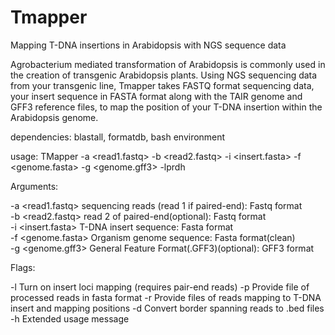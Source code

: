 # Tmapper
Mapping T-DNA insertions in Arabidopsis with NGS sequence data 


Agrobacterium mediated transformation of Arabidopsis is commonly used in the creation of transgenic Arabidopsis plants. Using NGS sequencing data from your transgenic line, Tmapper takes FASTQ format sequencing data, your insert sequence in FASTA format along with the TAIR genome and GFF3 reference files, to map the position of your T-DNA insertion within the Arabidopsis genome.

dependencies:  blastall, formatdb, bash environment

usage: TMapper -a <read1.fastq> -b <read2.fastq> -i <insert.fasta> -f <genome.fasta> -g <genome.gff3> -lprdh

Arguments:

-a	<read1.fastq> 		sequencing reads (read 1 if paired-end):	Fastq format <br>
-b	<read2.fastq> 		read 2 of paired-end(optional):			Fastq format <br>
-i	<insert.fasta> 		T-DNA insert sequence:				Fasta format <br>
-f	<genome.fasta>  	Organism genome sequence:			Fasta format(clean) <br>
-g	<genome.gff3> 		General Feature Format(.GFF3)(optional):	GFF3 format <br>




Flags:

-l 		Turn on insert loci mapping (requires pair-end reads)
-p		Provide file of processed reads in fasta format
-r		Provide files of reads mapping to T-DNA insert and mapping positions
-d		Convert border spanning reads to .bed files
-h		Extended usage message

